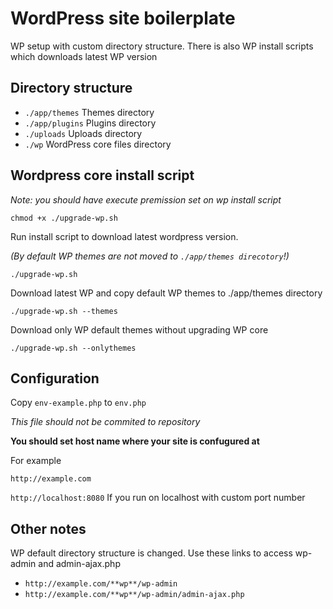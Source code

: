 # WordPress site boilerplate
WP setup with custom directory structure. There is also WP install scripts which downloads latest WP version

## Directory structure

- `./app/themes` Themes directory
- `./app/plugins` Plugins directory
- `./uploads` Uploads directory
- `./wp` WordPress core files directory

## Wordpress core install script

*Note: you should have execute premission set on wp install script*

`chmod +x ./upgrade-wp.sh`

Run install script to download latest wordpress version.

*(By default WP themes are not moved to `./app/themes direcotory`!)*

`./upgrade-wp.sh `

Download latest WP and copy default WP themes to ./app/themes directory

`./upgrade-wp.sh --themes`

Download only WP default themes without upgrading WP core

`./upgrade-wp.sh --onlythemes`

## Configuration
Copy `env-example.php` to `env.php`

*This file should not be commited to repository*

**You should set host name where your site is confugured at**

For example

`http://example.com`

`http://localhost:8080` If you run on localhost with custom port number


## Other notes
WP default directory structure is changed. Use these links to access wp-admin and admin-ajax.php 

- `http://example.com/**wp**/wp-admin`
- `http://example.com/**wp**/wp-admin/admin-ajax.php`